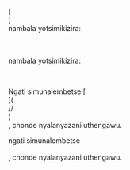 [<br host>]<br action>nambala yotsimikizira:<br code>

<br url><br action>nambala yotsimikizira:

<br code>

Ngati simunalembetse [<br host>](<br protocol>//<br host>)<br action>, chonde nyalanyazani uthengawu.

ngati simunalembetse<br url><br action>, chonde nyalanyazani uthengawu.
